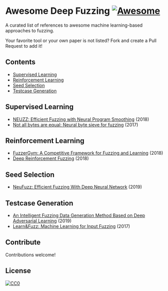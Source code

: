 # Awesome Deep Fuzzing [![Awesome](https://awesome.re/badge.svg)](https://awesome.re)

A curated list of references to awesome machine learning-based approaches to fuzzing.

Your favorite tool or your own paper is not listed? Fork and create a Pull Request to add it!

## Contents

- [Supervised Learning](#supervised)
- [Reinforcement Learning](#reinforcement-learning)
- [Seed Selection](#seed-selection)
- [Testcase Generation](#testcase-generation)

## Supervised Learning

- [NEUZZ: Efficient Fuzzing with Neural Program Smoothing](https://arxiv.org/abs/1807.05620)
  (2018)
- [Not all bytes are equal: Neural byte sieve for fuzzing](https://arxiv.org/abs/1711.04596)
  (2017)

## Reinforcement Learning
- [FuzzerGym: A Competitive Framework for Fuzzing and Learning](https://arxiv.org/abs/1807.07490)
  (2018)
- [Deep Reinforcement Fuzzing](https://arxiv.org/abs/1801.04589)
  (2018)

## Seed Selection

- [NeuFuzz: Efficient Fuzzing With Deep Neural Network](https://ieeexplore.ieee.org/document/8672949)
  (2019)

## Testcase Generation

- [An Intelligent Fuzzing Data Generation Method Based on Deep Adversarial Learning](https://ieeexplore.ieee.org/abstract/document/8691434)
  (2019)
- [Learn&Fuzz: Machine Learning for Input Fuzzing](https://arxiv.org/abs/1701.07232)
  (2017)

## Contribute

Contributions welcome!

## License

[![CC0](http://mirrors.creativecommons.org/presskit/buttons/88x31/svg/cc-zero.svg)](http://creativecommons.org/publicdomain/zero/1.0)
